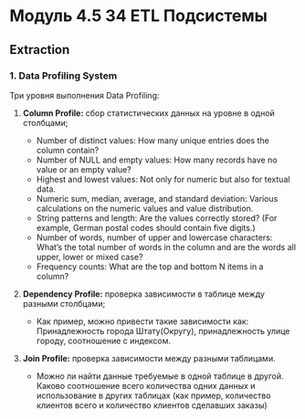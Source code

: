 # Модуль 4.5 34 ETL Подсистемы

## Extraction
###  1. Data Profiling System

Три уровня выполнения Data Profiling:
1. **Column Profile:** сбор статистических данных на уровне в одной столбцами;
    * Number of distinct values: How many unique entries does the column contain? 
    * Number of NULL and empty values: How many records have no value or an empty value? 
    * Highest and lowest values: Not only for numeric but also for textual data. 
    * Numeric sum, median, average, and standard deviation: Various calculations on the numeric values and value distribution. 
    * String patterns and length: Are the values correctly stored? (For example, German postal codes should contain five digits.) 
    * Number of words, number of upper and lowercase characters: What’s the total number of words in the column and are the words all upper, lower or mixed case? 
    * Frequency counts: What are the top and bottom N items in a column? 


1. **Dependency Profile:** проверка зависимости в таблице между разными столбцами;
    * Как пример, можно привести такие зависимости как: Принадлежность города Штату(Округу), принадлежность улице городу, соотношение с индексом.

1. **Join Profile:** проверка зависимости между разными таблицами.
    * Можно ли найти данные требуемые в одной таблице в другой. Каково соотношение всего количества одних данных и использование в других таблицах (как пример, количество клиентов всего и количество клиентов сделавших заказы)
